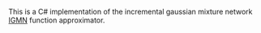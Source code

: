 This is a C# implementation of the incremental gaussian mixture network [IGMN](http://www.lbd.dcc.ufmg.br/colecoes/enia/2011/0022.pdf) function approximator.
